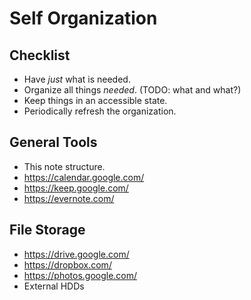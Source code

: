 Self Organization
===================

Checklist
--------------------
* Have _just_ what is needed.
* Organize all things _needed_. (TODO: what and what?)
* Keep things in an accessible state.
* Periodically refresh the organization.

General Tools
------------------
* This note structure.
* <https://calendar.google.com/>
* <https://keep.google.com/>
* <https://evernote.com/>

File Storage
---------------
* <https://drive.google.com/>
* <https://dropbox.com/>
* <https://photos.google.com/>
* External HDDs



